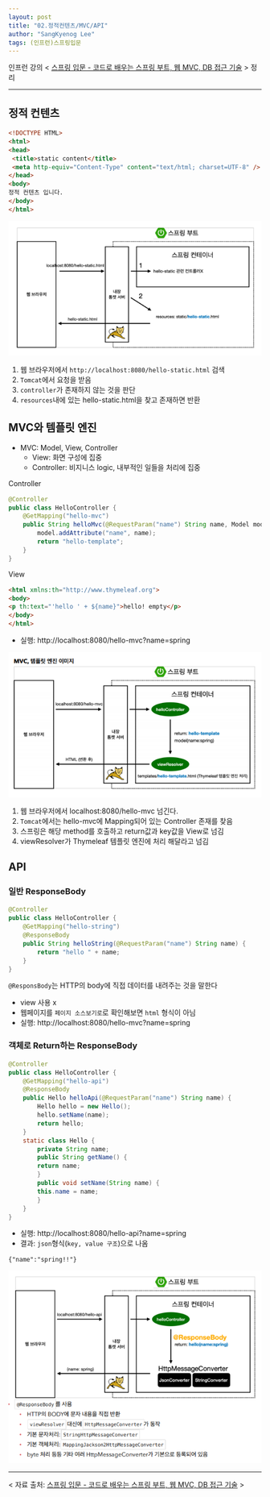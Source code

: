 ```yaml
---
layout: post
title: "02.정적컨텐츠/MVC/API"
author: "SangKyenog Lee"
tags: (인프런)스프링입문
---
```


인프런 강의 < [스프링 입문 - 코드로 배우는 스프링 부트, 웹 MVC, DB 접근 기술](https://www.inflearn.com/course/%EC%8A%A4%ED%94%84%EB%A7%81-%EC%9E%85%EB%AC%B8-%EC%8A%A4%ED%94%84%EB%A7%81%EB%B6%80%ED%8A%B8) > 정리

---

## 정적 컨텐츠
```html
<!DOCTYPE HTML>
<html>
<head>
 <title>static content</title>
 <meta http-equiv="Content-Type" content="text/html; charset=UTF-8" />
</head>
<body>
정적 컨텐츠 입니다.
</body>
</html>
```
![실행 원리](/assets/springimage/sp02_1.png)
1. 웹 브라우저에서 `http://localhost:8080/hello-static.html` 검색
2. `Tomcat`에서 요청을 받음
3. `controller`가 존재하지 않는 것을 판단
4. `resources`내에 있는 hello-static.html을 찾고 존재하면 반환

## MVC와 템플릿 엔진
- MVC: Model, View, Controller
    - View: 화면 구성에 집중
    - Controller: 비지니스 logic, 내부적인 일들을 처리에 집중

Controller
```java
@Controller
public class HelloController {
    @GetMapping("hello-mvc")
    public String helloMvc(@RequestParam("name") String name, Model model) {
        model.addAttribute("name", name);
        return "hello-template";
    }
}
```
View
```html
<html xmlns:th="http://www.thymeleaf.org">
<body>
<p th:text="'hello ' + ${name}">hello! empty</p>
</body>
</html>
```
- 실행: http://localhost:8080/hello-mvc?name=spring

![실행 원리](/assets/springimage/sp02_2.PNG)

1. 웹 브라우저에서 localhost:8080/hello-mvc 넘긴다.
2. `Tomcat`에서는 hello-mvc에 Mapping되어 있는 Controller 존재를 찾음
3. 스프링은 해당 method를 호출하고 return값과 key값을 View로 넘김
4. viewResolver가 Thymeleaf 템플릿 엔진에 처리 해달라고 넘김

## API
### 일반 ResponseBody
```java
@Controller
public class HelloController {
    @GetMapping("hello-string")
    @ResponseBody
    public String helloString(@RequestParam("name") String name) {
        return "hello " + name;
    }
}
```
`@ResponsBody`는 HTTP의 body에 직접 데이터를 내려주는 것을 말한다
- view 사용 x
- 웹페이지를 `페이지 소스보기로`로 확인해보면 `html` 형식이 아님
- 실행: http://localhost:8080/hello-mvc?name=spring

### 객체로 Return하는 ResponseBody
```java
@Controller
public class HelloController {
    @GetMapping("hello-api")
    @ResponseBody
    public Hello helloApi(@RequestParam("name") String name) {
        Hello hello = new Hello();
        hello.setName(name);
        return hello;
    }
    static class Hello {
        private String name;
        public String getName() {
        return name;
        }
        public void setName(String name) {
        this.name = name;
        }
    }
}
```
- 실행: http://localhost:8080/hello-api?name=spring
- 결과: `json`형식(`key, value 구조`)으로 나옴
```html
{"name":"spring!!"}
```

![실행 원리](/assets/springimage/sp02_3.PNG)


---
< 자료 출처: [스프링 입문 - 코드로 배우는 스프링 부트, 웹 MVC, DB 접근 기술](https://www.inflearn.com/course/%EC%8A%A4%ED%94%84%EB%A7%81-%EC%9E%85%EB%AC%B8-%EC%8A%A4%ED%94%84%EB%A7%81%EB%B6%80%ED%8A%B8) >